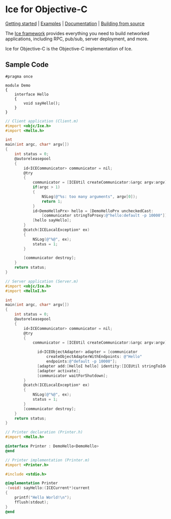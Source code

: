 # Ice for Objective-C

[Getting started] | [Examples] | [Documentation] | [Building from source]

The [Ice framework] provides everything you need to build networked applications, including RPC, pub/sub, server deployment, and more.

Ice for Objective-C is the Objective-C implementation of Ice.

## Sample Code

```slice
#pragma once

module Demo
{
    interface Hello
    {
        void sayHello();
    }
}
```

```objective-c
// Client application (Client.m)
#import <objc/Ice.h>
#import <Hello.h>

int
main(int argc, char* argv[])
{
    int status = 0;
    @autoreleasepool
    {
        id<ICECommunicator> communicator = nil;
        @try
        {
            communicator = [ICEUtil createCommunicator:&argc argv:argv];
            if(argc > 1)
            {
                NSLog(@"%s: too many arguments", argv[0]);
                return 1;
            }
            id<DemoHelloPrx> hello = [DemoHelloPrx uncheckedCast:
                [communicator stringToProxy:@"hello:default -p 10000"]];
            [hello sayHello];
        }
        @catch(ICELocalException* ex)
        {
            NSLog(@"%@", ex);
            status = 1;
        }

        [communicator destroy];
    }
    return status;
}
```

```objective-c
// Server application (Server.m)
#import <objc/Ice.h>
#import <HelloI.h>

int
main(int argc, char* argv[])
{
    int status = 0;
    @autoreleasepool
    {
        id<ICECommunicator> communicator = nil;
        @try
        {
            communicator = [ICEUtil createCommunicator:&argc argv:argv];

              id<ICEObjectAdapter> adapter = [communicator
                  createObjectAdapterWithEndpoints: @"Hello"
                  endpoints:@"default -p 10000"];
              [adapter add:[HelloI hello] identity:[ICEUtil stringToIdentity:@"hello"]];
              [adapter activate];
              [communicator waitForShutdown];
        }
        @catch(ICELocalException* ex)
        {
            NSLog(@"%@", ex);
            status = 1;
        }
        [communicator destroy];
    }
    return status;
}
```

```objective-c
// Printer declaration (Printer.h)
#import <Hello.h>

@interface Printer : DemoHello<DemoHello>
@end
```

```objective-c
// Printer implementation (Printer.m)
#import <Printer.h>

#include <stdio.h>

@implementation Printer
-(void) sayHello:(ICECurrent*)current
{
    printf("Hello World!\n");
    fflush(stdout);
}
@end
```

[Getting started]: https://doc.zeroc.com/ice/3.7/hello-world-application/writing-an-ice-application-with-objective-c
[Examples]: https://github.com/zeroc-ice/ice-demos/tree/3.7/objective-c
[Documentation]: https://doc.zeroc.com/ice/3.7
[Building from source]: https://github.com/zeroc-ice/ice/blob/3.7/objective-c/BUILDING.md
[Ice framework]: https://github.com/zeroc-ice/ice
